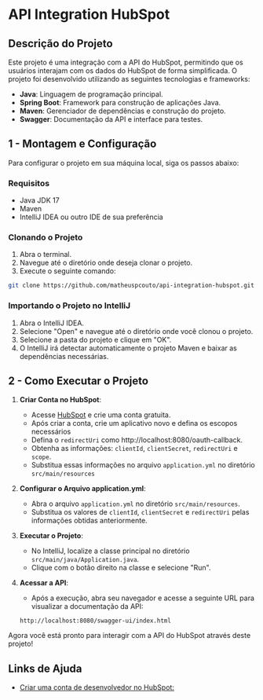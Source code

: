 # API Integration HubSpot

## Descrição do Projeto

Este projeto é uma integração com a API do HubSpot, permitindo que os usuários interajam com os dados do HubSpot de forma simplificada. O projeto foi desenvolvido utilizando as seguintes tecnologias e frameworks:

- **Java**: Linguagem de programação principal.
- **Spring Boot**: Framework para construção de aplicações Java.
- **Maven**: Gerenciador de dependências e construção do projeto.
- **Swagger**: Documentação da API e interface para testes.

## 1 - Montagem e Configuração

Para configurar o projeto em sua máquina local, siga os passos abaixo:

### Requisitos

- Java JDK 17
- Maven
- IntelliJ IDEA ou outro IDE de sua preferência

### Clonando o Projeto

1. Abra o terminal.
2. Navegue até o diretório onde deseja clonar o projeto.
3. Execute o seguinte comando:

```bash
git clone https://github.com/matheuspcouto/api-integration-hubspot.git
```

### Importando o Projeto no IntelliJ

1. Abra o IntelliJ IDEA.
2. Selecione "Open" e navegue até o diretório onde você clonou o projeto.
3. Selecione a pasta do projeto e clique em "OK".
4. O IntelliJ irá detectar automaticamente o projeto Maven e baixar as dependências necessárias.

## 2 - Como Executar o Projeto

1. **Criar Conta no HubSpot**:
    - Acesse [HubSpot](https://www.hubspot.com/) e crie uma conta gratuita.
    - Após criar a conta, crie um aplicativo novo e defina os escopos necessários
    - Defina o `redirectUri` como http://localhost:8080/oauth-callback.
    - Obtenha as informações: `clientId`, `clientSecret`, `redirectUri` e `scope`.
    - Substitua essas informações no arquivo `application.yml` no diretório `src/main/resources`

   
2. **Configurar o Arquivo application.yml**:
    - Abra o arquivo `application.yml` no diretório `src/main/resources`.
    - Substitua os valores de `clientId`, `clientSecret` e `redirectUri` pelas informações obtidas anteriormente.


3. **Executar o Projeto**:
    - No IntelliJ, localize a classe principal no diretório `src/main/java/Application.java`.
    - Clique com o botão direito na classe e selecione "Run".


4. **Acessar a API**:
    - Após a execução, abra seu navegador e acesse a seguinte URL para visualizar a documentação da API:
   ```
   http://localhost:8080/swagger-ui/index.html
   ```

Agora você está pronto para interagir com a API do HubSpot através deste projeto!

## Links de Ajuda
- [Criar uma conta de desenvolvedor no HubSpot:](https://developers.hubspot.com)
